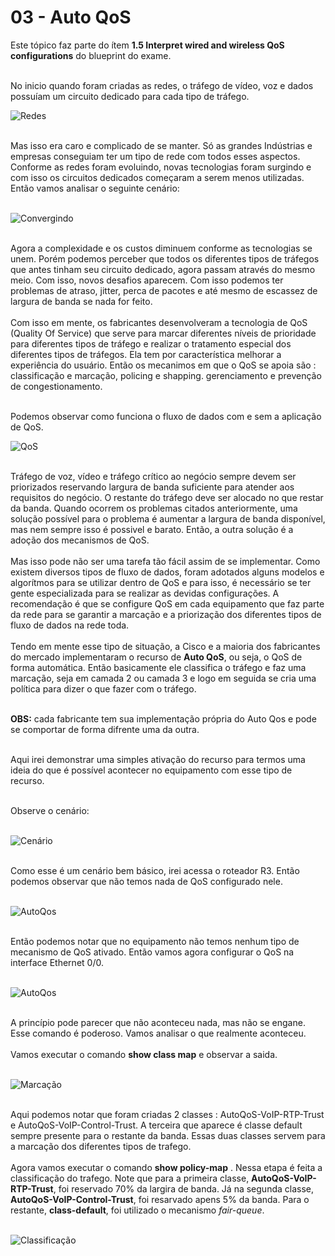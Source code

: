 # 03 - Auto QoS

Este tópico faz parte do ítem **1.5 Interpret wired and wireless QoS configurations** do blueprint do exame. <br></br>

No inicio quando foram criadas as redes, o tráfego de vídeo, voz e dados possuíam um circuito dedicado para cada tipo de tráfego. 

![Redes](Imagens/Sem_QoS.png) <br></br>

Mas isso era caro e complicado de se manter. Só as grandes Indústrias e empresas conseguiam ter um tipo de rede com todos esses aspectos. Conforme as redes foram evoluindo, novas tecnologias foram surgindo e com isso os circuitos dedicados começaram a serem menos utilizadas. Então vamos analisar o seguinte cenário: <br></br>

![Convergindo](Imagens/convergindo.png) <br></br>
   
Agora a complexidade e os custos diminuem conforme as tecnologias se unem. Porém podemos perceber que todos os diferentes tipos de tráfegos que antes tinham seu circuito dedicado, agora passam através do mesmo meio. Com isso, novos desafios aparecem. Com isso podemos ter problemas de atraso, jitter, perca de pacotes e até mesmo de escassez de largura de banda se nada for feito. <br></br>
Com isso em mente, os fabricantes desenvolveram a tecnologia de QoS (Quality Of Service) que serve para marcar diferentes níveis de prioridade para diferentes tipos de tráfego e realizar o tratamento especial dos diferentes tipos de tráfegos. Ela tem por característica melhorar a experiência do usuário. Então os mecanimos em que o QoS se apoia são : classificação e marcação, policing e shapping. gerenciamento e prevenção de congestionamento. <br></br>

Podemos observar como funciona o fluxo de dados com e sem a aplicação de QoS.

![QoS](Imagens/Sem_QoS_x_QoS.png) <br></br>

Tráfego de voz, vídeo e tráfego crítico ao negócio sempre devem ser priorizados reservando largura de banda suficiente para atender aos requisitos do negócio. O restante do tráfego deve ser alocado no que restar da banda. Quando ocorrem os problemas citados anteriormente, uma solução possível para o problema é aumentar a largura de banda disponível, mas nem sempre isso é possivel e barato. Então, a outra solução é a adoção dos mecanismos de QoS. <br></br>
Mas isso pode não ser uma tarefa tão fácil assim de se implementar. Como existem diversos tipos de fluxo de dados, foram adotados alguns modelos e algorítmos para se utilizar dentro de QoS e para isso, é necessário se ter gente especializada para se realizar as devidas configurações. A recomendação é que se configure QoS em cada equipamento que faz parte da rede para se garantir a marcação e a priorização dos diferentes tipos de fluxo de dados na rede toda. <br></br>
Tendo em mente esse tipo de situação, a Cisco e a maioria dos fabricantes do mercado implementaram o recurso de **Auto QoS**, ou seja, o QoS de forma automática. Então basicamente ele classifica o tráfego e faz uma marcação, seja em camada 2 ou camada 3 e logo em seguida se cria uma política para dizer o que fazer com o tráfego.<br></br> 

**OBS:** cada fabricante tem sua implementação própria do Auto Qos e pode se comportar de forma difrente uma da outra. <br></br>

Aqui irei demonstrar uma simples ativação do recurso para termos uma ideia do que é possível acontecer no equipamento com esse tipo de recurso. <br></br>

Observe o cenário: <br></br>

![Cenário](Imagens/cenario.png) <br></br>

Como esse é um cenário bem básico, irei acessa o roteador R3. Então podemos observar que não temos nada de QoS configurado nele. <br></br>

![AutoQos](Imagens/auto_qos/01-show_auto_qos.png) <br></br>

Então podemos notar que no equipamento não temos nenhum tipo de mecanismo de QoS ativado. Então vamos agora configurar o QoS na interface Ethernet 0/0. <br></br>

![AutoQos](Imagens/auto_qos/02-auto_qos.png) <br></br>

A princípio pode parecer que não aconteceu nada, mas não se engane. Esse comando é poderoso. Vamos analisar o que realmente aconteceu. <br></br>
Vamos executar o comando **show class map** e observar a saida. <br></br>

![Marcação](Imagens/auto_qos/03-marcacao(class-map).png) <br></br>

Aqui podemos notar que foram criadas 2 classes : AutoQoS-VoIP-RTP-Trust e AutoQoS-VoIP-Control-Trust. A terceira que aparece é classe default sempre presente para o restante da banda. Essas duas classes servem para a marcação dos diferentes tipos de trafego. <br></br>
Agora vamos executar o comando **show policy-map** . Nessa etapa é feita a classificação do trafego. Note que para a primeira classe, **AutoQoS-VoIP-RTP-Trust**, foi reservado 70% da largira de banda. Já na segunda classe, **AutoQoS-VoIP-Control-Trust**, foi resarvado apens 5% da banda. Para o restante, **class-default**, foi utilizado o mecanismo *fair-queue*. <br></br>

![Classificação](Imagens/auto_qos/04-classificacao.png) </br></br>



